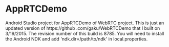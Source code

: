 # AppRTCDemo

Android Studio project for AppRTCDemo of WebRTC project. This is just an updated version of https://github
.com/gaku/WebRTCDemo that I built on 3/19/2015. The revision number of this build is 8785. You will need to install the
Android NDK and add 'ndk.dir=/path/to/ndk' in local.properties.
